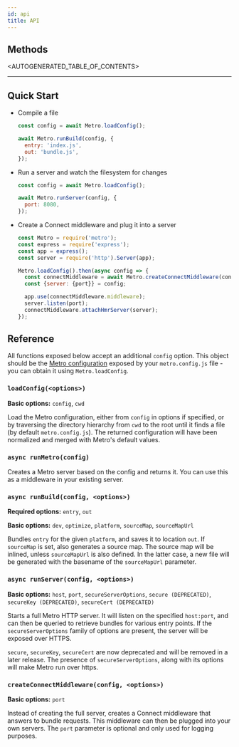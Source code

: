 ```yaml
---
id: api
title: API
---
```


## Methods

<AUTOGENERATED_TABLE_OF_CONTENTS>

---

## Quick Start

- Compile a file

  ```js
  const config = await Metro.loadConfig();

  await Metro.runBuild(config, {
    entry: 'index.js',
    out: 'bundle.js',
  });
  ```

- Run a server and watch the filesystem for changes

  ```js
  const config = await Metro.loadConfig();

  await Metro.runServer(config, {
    port: 8080,
  });
  ```

- Create a Connect middleware and plug it into a server

  ```js
  const Metro = require('metro');
  const express = require('express');
  const app = express();
  const server = require('http').Server(app);

  Metro.loadConfig().then(async config => {
    const connectMiddleware = await Metro.createConnectMiddleware(config);
    const {server: {port}} = config;

    app.use(connectMiddleware.middleware);
    server.listen(port);
    connectMiddleware.attachHmrServer(server);
  });
  ```

## Reference

All functions exposed below accept an additional `config` option. This object should be the [Metro configuration](CLI.md) exposed by your `metro.config.js` file - you can obtain it using `Metro.loadConfig`.

### `loadConfig(<options>)`

**Basic options:** `config`, `cwd`

Load the Metro configuration, either from `config` in options if specified, or by traversing the directory hierarchy from `cwd` to the root until it finds a file (by default `metro.config.js`). The returned configuration will have been normalized and merged with Metro's default values.

### `async runMetro(config)`

Creates a Metro server based on the config and returns it. You can use this as a middleware in your existing server.

### `async runBuild(config, <options>)`

**Required options:** `entry`, `out`

**Basic options:** `dev`, `optimize`, `platform`, `sourceMap`, `sourceMapUrl`

Bundles `entry` for the given `platform`, and saves it to location `out`. If `sourceMap` is set, also generates a source map. The source map will be inlined, unless `sourceMapUrl` is also defined. In the latter case, a new file will be generated with the basename of the `sourceMapUrl` parameter.

### `async runServer(config, <options>)`

**Basic options:** `host`, `port`, `secureServerOptions`, `secure (DEPRECATED)`, `secureKey (DEPRECATED)`, `secureCert (DEPRECATED)`

Starts a full Metro HTTP server. It will listen on the specified `host:port`, and can then be queried to retrieve bundles for various entry points. If the `secureServerOptions` family of options are present, the server will be exposed over HTTPS.

`secure`, `secureKey`, `secureCert` are now deprecated and will be removed in a later release. The presence of `secureServerOptions`, along with its options will make Metro run over https.

### `createConnectMiddleware(config, <options>)`

**Basic options:** `port`

Instead of creating the full server, creates a Connect middleware that answers to bundle requests. This middleware can then be plugged into your own servers. The `port` parameter is optional and only used for logging purposes.
